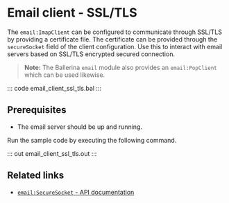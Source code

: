 # Email client - SSL/TLS 

The `email:ImapClient` can be configured to communicate through SSL/TLS by providing a certificate file. The certificate can be provided through the `secureSocket` field of the client configuration. Use this to interact with email servers based on SSL/TLS encrypted secured connection.

>**Note:** The Ballerina `email` module also provides an `email:PopClient` which can be used likewise.

::: code email_client_ssl_tls.bal :::

## Prerequisites
- The email server should be up and running.

Run the sample code by executing the following command.

::: out email_client_ssl_tls.out :::

## Related links
- [`email:SecureSocket` - API documentation](https://lib.ballerina.io/ballerina/email/latest/records/SecureSocket)
